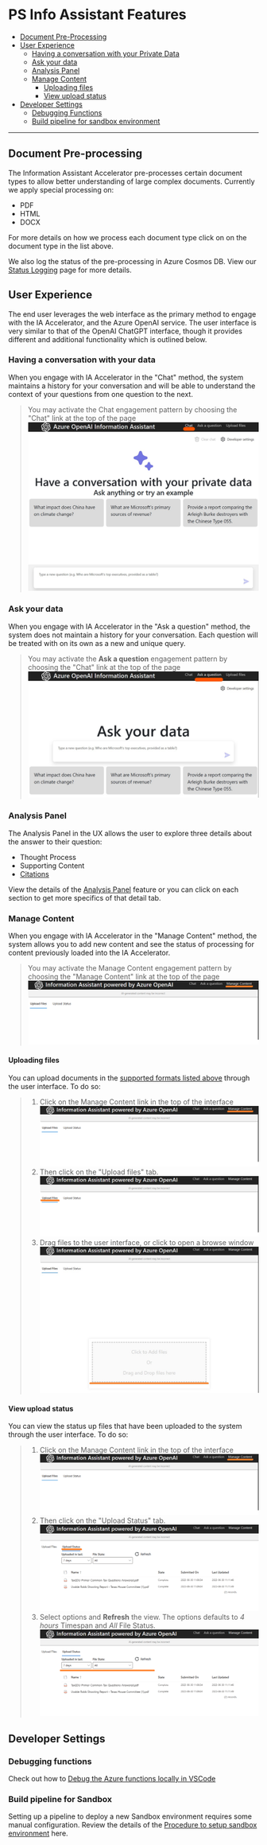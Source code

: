 # PS Info Assistant Features

* [Document Pre-Processing](#document-pre-processing)
* [User Experience](#user-experience)
  * [Having a conversation with your Private Data](#having-a-conversation-with-your-data)
  * [Ask your data](#ask-your-data)
  * [Analysis Panel](#analysis-panel)
  * [Manage Content](#manage-content)
    * [Uploading files](#uploading-files)
    * [View upload status](#view-upload-status)
* [Developer Settings](#developer-settings)
  * [Debugging Functions](#debugging-functions)
  * [Build pipeline for sandbox environment](#build-pipeline-for-sandbox)

---

## Document Pre-processing

The Information Assistant Accelerator pre-processes certain document types to allow better understanding of large complex documents. Currently we apply special processing on:

* PDF
* HTML
* DOCX

For more details on how we process each document type click on on the document type in the list above.

We also log the status of the pre-processing in Azure Cosmos DB. View our [Status Logging](../../functions/shared_code/status_log.md) page for more details.

## User Experience

The end user leverages the web interface as the primary method to engage with the IA Accelerator, and the Azure OpenAI service. The user interface is very similar to that of the OpenAI ChatGPT interface, though it provides different and additional functionality which is outlined below.

### Having a conversation with your data

When you engage with IA Accelerator in the "Chat" method, the system maintains a history for your conversation and will be able to understand the context of your questions from one question to the next.

> You may activate the Chat engagement pattern by choosing the "Chat" link at the top of the page
> ![Chat Link](../images/chat-interface.jpg)

### Ask your data

When you engage with IA Accelerator in the "Ask a question" method, the system does not maintain a history for your conversation. Each question will be treated with on its own as a new and unique query.

> You may activate the **Ask a question** engagement pattern by choosing the "Chat" link at the top of the page
> ![Chat Link](../images/ask-a-question-interface.jpg)

### Analysis Panel

The Analysis Panel in the UX allows the user to explore three details about the answer to their question:

* Thought Process
* Supporting Content
* [Citations](./ux_analysispanel.md#citations)

View the details of the [Analysis Panel](./ux_analysispanel.md) feature or you can click on each section to get more specifics of that detail tab.

### Manage Content

When you engage with IA Accelerator in the "Manage Content" method, the system allows you to add new content and see the status of processing for content previously loaded into the IA Accelerator.

> You may activate the Manage Content engagement pattern by choosing the "Manage Content" link at the top of the page
> ![Manage Content Link](../images/manage-content-interface.png)

#### Uploading files

You can upload documents in the [supported formats listed above](#document-pre-processing) through the user interface. To do so:

> 1. Click on the Manage Content link in the top of the interface
> ![Manage Content](../images/manage-content-interface.png)
> 1. Then click on the "Upload files" tab.
> ![Upload Link](../images/upload-files-link.png)
> 1. Drag files to the user interface, or click to open a browse window
> ![Upload Link Drag and Drop](../images/upload-files-drag-drop.jpg)

#### View upload status

You can view the status up files that have been uploaded to the system through the user interface. To do so:

> 1. Click on the Manage Content link in the top of the interface
> ![Manage Content](../images/manage-content-interface.png)
> 1. Then click on the "Upload Status" tab.
> ![Upload Status Link](../images/view-upload-status-link.png)
> 1. Select options and **Refresh** the view. The options defaults to *4 hours* Timespan and *All* File Status. 
> ![Upload Status Options and Refresh Links](../images/view-upload-status-options-and-refresh.png)

## Developer Settings

### Debugging functions

Check out how to [Debug the Azure functions locally in VSCode](https://learn.microsoft.com/azure/cognitive-services/openai/overview)

### Build pipeline for Sandbox

Setting up a pipeline to deploy a new Sandbox environment requires some manual configuration. Review the details of the [Procedure to setup sandbox environment](setting_up_sandbox_environment.md) here.
